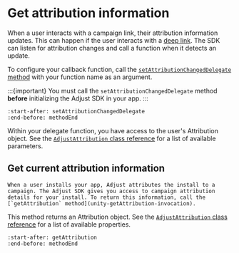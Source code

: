 # Get attribution information

When a user interacts with a campaign link, their attribution information updates. This can happen if the user interacts with a [deep link](https://help.adjust.com/en/article/deep-links). The SDK can listen for attribution changes and call a function when it detects an update.

To configure your callback function, call the [`setAttributionChangedDelegate` method](unity-setAttributionChangedDelegate-invocation) with your function name as an argument.

:::{important}
You must call the `setAttributionChangedDelegate` method **before** initializing the Adjust SDK in your app.
:::


```{include} /unity/fragments/AdjustConfig.md
:start-after: setAttributionChangedDelegate
:end-before: methodEnd
```

Within your delegate function, you have access to the user's Attribution object. See the [`AdjustAttribution` class reference](/unity/reference/AdjustAttribution.md) for a list of available parameters.


## Get current attribution information

```{versionadded} v4.11.0
When a user installs your app, Adjust attributes the install to a campaign. The Adjust SDK gives you access to campaign attribution details for your install. To return this information, call the [`getAttribution` method](unity-getAttribution-invocation).
```

This method returns an Attribution object. See the [`AdjustAttribution` class reference](/unity/reference/AdjustAttribution.md) for a list of available properties.

```{include} /unity/fragments/Adjust.md
:start-after: getAttribution
:end-before: methodEnd
```
